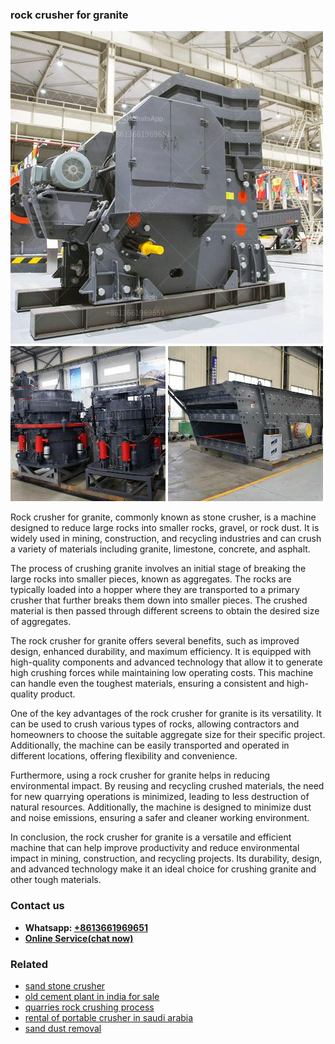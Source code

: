 <h3>rock crusher for granite</h3><img src='1708663565.jpg' alt=''><p>Rock crusher for granite, commonly known as stone crusher, is a machine designed to reduce large rocks into smaller rocks, gravel, or rock dust. It is widely used in mining, construction, and recycling industries and can crush a variety of materials including granite, limestone, concrete, and asphalt.</p><p>The process of crushing granite involves an initial stage of breaking the large rocks into smaller pieces, known as aggregates. The rocks are typically loaded into a hopper where they are transported to a primary crusher that further breaks them down into smaller pieces. The crushed material is then passed through different screens to obtain the desired size of aggregates.</p><p>The rock crusher for granite offers several benefits, such as improved design, enhanced durability, and maximum efficiency. It is equipped with high-quality components and advanced technology that allow it to generate high crushing forces while maintaining low operating costs. This machine can handle even the toughest materials, ensuring a consistent and high-quality product.</p><p>One of the key advantages of the rock crusher for granite is its versatility. It can be used to crush various types of rocks, allowing contractors and homeowners to choose the suitable aggregate size for their specific project. Additionally, the machine can be easily transported and operated in different locations, offering flexibility and convenience.</p><p>Furthermore, using a rock crusher for granite helps in reducing environmental impact. By reusing and recycling crushed materials, the need for new quarrying operations is minimized, leading to less destruction of natural resources. Additionally, the machine is designed to minimize dust and noise emissions, ensuring a safer and cleaner working environment.</p><p>In conclusion, the rock crusher for granite is a versatile and efficient machine that can help improve productivity and reduce environmental impact in mining, construction, and recycling projects. Its durability, design, and advanced technology make it an ideal choice for crushing granite and other tough materials.</p><h3>Contact us</h3><ul><li><strong>Whatsapp:&nbsp;<a href="https://wa.me/8613661969651">+8613661969651</a></strong></li><li><a href="https://swt.shibang-china.com/?git&amp;zhl&amp;rock crusher for granite"><strong>Online Service(chat now)</strong></a></li></ul><h3>Related</h3><ul><li><a href='sand stone crusher.md'>sand stone crusher</a></li><li><a href='old cement plant in india for sale.md'>old cement plant in india for sale</a></li><li><a href='quarries rock crushing process.md'>quarries rock crushing process</a></li><li><a href='rental of portable crusher in saudi arabia.md'>rental of portable crusher in saudi arabia</a></li><li><a href='sand dust removal.md'>sand dust removal</a></li></ul>